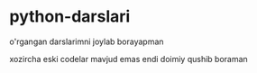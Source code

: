 # python-darslari
o'rgangan darslarimni joylab borayapman


xozircha eski codelar mavjud emas endi doimiy qushib boraman
